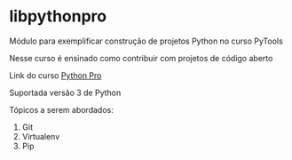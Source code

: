 # libpythonpro
Módulo para exemplificar construção  de projetos Python no curso PyTools

Nesse curso é ensinado como contribuir com projetos de código aberto

Link do curso [Python Pro](https://www.python.pro.br/)

Suportada versão 3 de Python

Tópicos a serem abordados:
1. Git
2. Virtualenv
3. Pip